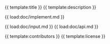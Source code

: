 {{ template:title }}
{{ template:description }}

{{ load:doc/implement.md }}

{{ load:doc/input.md }}
{{ load:doc/api.md }}
<!-- {{ template:toc }} -->
{{ template:contributors }}
{{ template:license }}